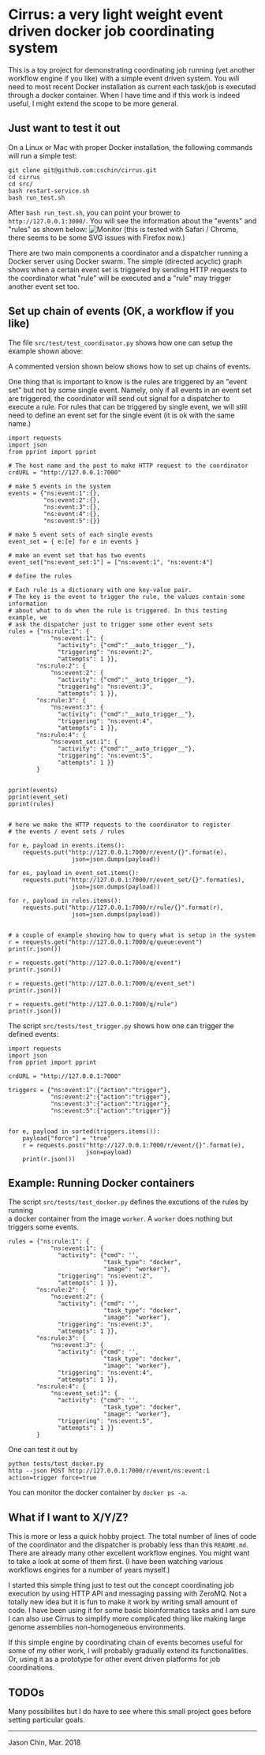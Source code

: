 Cirrus: a very light weight event driven docker job coordinating system
=======================================================================

This is a toy project for demonstrating  coordinating job running (yet another workflow engine if you like)
with a simple event driven system. You will need to most recent Docker installation as current each task/job
is executed through a docker container. When I have time and if this work is indeed useful, I might extend 
the scope to be more general.


Just want to test it out
------------------------

On a Linux or Mac with proper Docker installation, the following commands will run a simple test:

```
git clone git@github.com:cschin/cirrus.git
cd cirrus
cd src/
bash restart-service.sh
bash run_test.sh
```

After `bash run_test.sh`, you can point your brower to `http://127.0.0.1:3000/`.
You will see the information about the "events" and "rules" as shown below:
![Monitor](images/example1.png "Event Graph")
(this is tested with Safari / Chrome, there seems to be some SVG issues with Firefox now.)

There are two main components a coordinator and a dispatcher  running a Docker server 
using Docker swarm.  The simple (directed acyclic) graph shows when a certain event set is triggered 
by sending HTTP requests to the coordinator what "rule" will be executed and a "rule" may trigger
another event set too.

Set up chain of events (OK, a workflow if you like)
---------------------------------------------------

The file `src/test/test_coordinator.py` shows how one can setup the example shown above:

A commented version shown below shows how to set up chains of events.

One thing that is important to know is the rules are triggered by an "event set" but not by
some single event. Namely, only if all events in an event set are triggered, the coordinator
will send out signal for a dispatcher to execute a rule.  For rules that can be triggered by
single event, we will still need to define an event set for the single event (it is ok with the
same name.) 
 

```
import requests
import json
from pprint import pprint

# The host name and the post to make HTTP request to the coordinator
crdURL = "http://127.0.0.1:7000"

# make 5 events in the system
events = {"ns:event:1":{},
          "ns:event:2":{},
          "ns:event:3":{},
          "ns:event:4":{},
          "ns:event:5":{}}

# make 5 event sets of each single events
event_set = { e:[e] for e in events }

# make an event set that has two events
event_set["ns:event_set:1"] = ["ns:event:1", "ns:event:4"]

# define the rules

# Each rule is a dictionary with one key-value pair.
# The key is the event to trigger the rule, the values contain some information
# about what to do when the rule is triggered. In this testing example, we 
# ask the dispatcher just to trigger some other event sets
rules = {"ns:rule:1": {
            "ns:event:1": {
              "activity": {"cmd":"__auto_trigger__"},
              "triggering": "ns:event:2",
              "attempts": 1 }},
        "ns:rule:2": {
            "ns:event:2": {
              "activity": {"cmd":"__auto_trigger__"},
              "triggering": "ns:event:3",
              "attempts": 1 }},
        "ns:rule:3": {
            "ns:event:3": {
              "activity": {"cmd":"__auto_trigger__"},
              "triggering": "ns:event:4",
              "attempts": 1 }},
        "ns:rule:4": {
            "ns:event_set:1": {
              "activity": {"cmd":"__auto_trigger__"},
              "triggering": "ns:event:5",
              "attempts": 1 }}
        }


pprint(events)
pprint(event_set)
pprint(rules)


# here we make the HTTP requests to the coordinator to register
# the events / event sets / rules

for e, payload in events.items():
    requests.put("http://127.0.0.1:7000/r/event/{}".format(e),
                  json=json.dumps(payload))

for es, payload in event_set.items():
    requests.put("http://127.0.0.1:7000/r/event_set/{}".format(es),
                  json=json.dumps(payload))

for r, payload in rules.items():
    requests.put("http://127.0.0.1:7000/r/rule/{}".format(r),
                  json=json.dumps(payload))


# a couple of example showing how to query what is setup in the system
r = requests.get("http://127.0.0.1:7000/q/queue:event")
print(r.json())

r = requests.get("http://127.0.0.1:7000/q/event")
print(r.json())

r = requests.get("http://127.0.0.1:7000/q/event_set")
print(r.json())

r = requests.get("http://127.0.0.1:7000/q/rule")
print(r.json())
```

The script `src/tests/test_trigger.py` shows how one can trigger the defined events:

```
import requests
import json
from pprint import pprint

crdURL = "http://127.0.0.1:7000"

triggers = {"ns:event:1":{"action":"trigger"},
            "ns:event:2":{"action":"trigger"},
            "ns:event:3":{"action":"trigger"},
            "ns:event:5":{"action":"trigger"}}


for e, payload in sorted(triggers.items()):
    payload["force"] = "true"
    r = requests.post("http://127.0.0.1:7000/r/event/{}".format(e),
                      json=payload)
    print(r.json())
```

Example: Running Docker containers
----------------------------------

The script `src/tests/test_docker.py` defines the excutions of the rules by running  
a docker container from the image `worker`. A `worker` does nothing but triggers some
events.

```
rules = {"ns:rule:1": {
            "ns:event:1": {
              "activity": {"cmd": '',
                           "task_type": "docker",
                           "image": "worker"},
              "triggering": "ns:event:2",
              "attempts": 1 }},
        "ns:rule:2": {
            "ns:event:2": {
              "activity": {"cmd": '',
                           "task_type": "docker",
                           "image": "worker"},
              "triggering": "ns:event:3",
              "attempts": 1 }},
        "ns:rule:3": {
            "ns:event:3": {
              "activity": {"cmd": '',
                           "task_type": "docker",
                           "image": "worker"},
              "triggering": "ns:event:4",
              "attempts": 1 }},
        "ns:rule:4": {
            "ns:event_set:1": {
              "activity": {"cmd": '',
                           "task_type": "docker",
                           "image": "worker"},
              "triggering": "ns:event:5",
              "attempts": 1 }}
        }
```

One can test it out by 
```
python tests/test_docker.py
http --json POST http://127.0.0.1:7000/r/event/ns:event:1 action=trigger force=true
```

You can monitor the docker container by `docker ps -a`.

 
What if I want to X/Y/Z?
-------------------------

This is more or less a quick hobby project. The total number of lines of code of the 
coordinator and the dispatcher is probably less than this `README.md`.  There are already many
other excellent workflow engines. You might want to take a look at some of them first. (I have
been watching various workflows engines for a number of years myself.)

I started this simple thing just to test out the concept coordinating job execution by 
using HTTP API and messaging passing with ZeroMQ. Not a totally new idea but it is fun to 
make it work by writing small amount of code.  I have been using it for some basic 
bioinformatics tasks and I am sure I can also use Cirrus to simplify more complicated thing 
like making large genome assemblies non-homogeneous environments.

If this simple engine by coordinating chain of events becomes useful for some of my other
work, I will probably gradually extend its functionalities. Or, using it as a prototype for
other event driven platforms for job coordinations.  

TODOs
-----

Many possibilites but I do have to see where this small project goes before setting particular
goals.

-----------
Jason Chin, Mar. 2018







